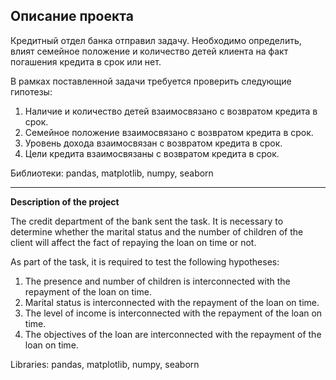 ## **Описание проекта**

Кредитный отдел банка отправил задачу. Необходимо определить, влият семейное положение и количество детей клиента на факт погашения кредита в срок или нет.

В рамках поставленной задачи требуется проверить следующие гипотезы:
1. Наличие и количество детей взаимосвязано с возвратом кредита в срок.
2. Семейное положение взаимосвязано с возвратом кредита в срок.
3. Уровень дохода взаимосвязан с возвратом кредита в срок.
4. Цели кредита взаимосвязаны с возвратом кредита в срок.

Библиотеки: pandas, matplotlib, numpy, seaborn
___
**Description of the project**

The credit department of the bank sent the task. It is necessary to determine whether the marital status and the number of children of the client will affect the fact of repaying the loan on time or not.

As part of the task, it is required to test the following hypotheses:
1. The presence and number of children is interconnected with the repayment of the loan on time.
2. Marital status is interconnected with the repayment of the loan on time.
3. The level of income is interconnected with the repayment of the loan on time.
4. The objectives of the loan are interconnected with the repayment of the loan on time.

Libraries: pandas, matplotlib, numpy, seaborn